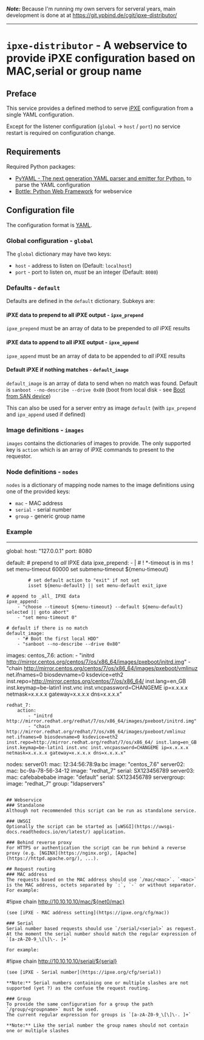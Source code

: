 **_Note:_** Because I'm running my own servers for serveral years, main development is done at at https://git.ypbind.de/cgit/ipxe-distributor/

----

# `ipxe-distributor` - A webservice to provide iPXE configuration based on MAC,serial or group name
## Preface
This service provides a defined method to serve [iPXE](https://ipxe.org/) configuration from a single
YAML configuration.

Except for the listener configuration (`global` -> `host` / `port`) no service restart is required on
configuration change.

## Requirements
Required Python packages:

* [PyYAML - The next generation YAML parser and emitter for Python.](https://github.com/yaml/pyyaml) to parse the YAML configuration
* [Bottle: Python Web Framework](https://bottlepy.org) for webservice

## Configuration file
The configuration format is [YAML](https://yaml.org/).

### Global configuration - `global`
The `global` dictionary may have two keys:

* `host` - address to listen on (Default: `localhost`)
* `port` - port to listen on, *must* be an integer (Default: `8080`)

### Defaults - `default`
Defaults are defined in the `default` dictionary. Subkeys are:

#### iPXE data to prepend to all iPXE output - `ipxe_prepend`
`ipxe_prepend` must be an array of data to be prepended to *all* iPXE results

#### iPXE data to append to all iPXE output - `ipxe_append`
`ipxe_append` must be an array of data to be appended to *all* iPXE results

#### Default iPXE if nothing matches - `default_image`
`default_image` is an array of data to send when no match was found.
Default is `sanboot --no-describe --drive 0x80` (boot from local disk - see [Boot from SAN device](https://ipxe.org/cmd/sanboot))

This can also be used for a server entry as image `default` (with `ipx_prepend` and `ipx_append` used if defined)

### Image definitions - `images`
`images` contains the dictionaries of images to provide. The only supported key is `action` which is an array of iPXE commands to present
to the requestor.

### Node definitions - `nodes`
`nodes` is a dictionary of mapping node names to the image definitions using one of the provided keys:

* `mac` - MAC address
* `serial` - serial number
* `group` - generic group name

### Example
---
global:
    host: "127.0.0.1"
    port: 8080

default:
    # prepend to _all_ IPXE data
    ipxe_prepend:
        - | 
            # ! *-timeout is in ms !
            set menu-timeout 60000
            set submenu-timeout ${menu-timeout}

            # set default action to "exit" if not set
            isset ${menu-default} || set menu-default exit_ipxe

    # append to _all_ IPXE data
    ipxe_append:
        - "choose --timeout ${menu-timeout} --default ${menu-default} selected || goto abort"
        - "set menu-timeout 0"

    # default if there is no match
    default_image:
        - "# Boot the first local HDD"
        - "sanboot --no-describe --drive 0x80"

images:
    centos_7.6:
        action:
            - "initrd http://mirror.centos.org/centos/7/os/x86_64/images/pxeboot/initrd.img"
            - "chain http://mirror.centos.org/centos/7/os/x86_64/images/pxeboot/vmlinuz net.ifnames=0 biosdevname=0 ksdevice=eth2 inst.repo=http://mirror.centos.org/centos/7/os/x86_64/ inst.lang=en_GB inst.keymap=be-latin1 inst.vnc inst.vncpassword=CHANGEME ip=x.x.x.x netmask=x.x.x.x gateway=x.x.x.x dns=x.x.x.x"

    redhat_7:
        action:
            - "initrd http://mirror.redhat.org/redhat/7/os/x86_64/images/pxeboot/initrd.img"
            - "chain http://mirror.redhat.org/redhat/7/os/x86_64/images/pxeboot/vmlinuz net.ifnames=0 biosdevname=0 ksdevice=eth2 inst.repo=http://mirror.redhat.org/redhat/7/os/x86_64/ inst.lang=en_GB inst.keymap=be-latin1 inst.vnc inst.vncpassword=CHANGEME ip=x.x.x.x netmask=x.x.x.x gateway=x.x.x.x dns=x.x.x.x"

nodes:
    server01:
        mac: 12:34:56:78:9a:bc
        image: "centos_7.6"
    server02:
        mac: bc-9a-78-56-34-12
        image: "redhat_7"
        serial: SX123456789
    server03:
        mac: cafebabebabe
        image: "default"
        serial: SX123456789
    servergroup:
        image: "redhat_7"
        group: "ldapservers"
```

## Webservice
### Standalone
Although not recommended this script can be run as standalone service.

### UWSGI
Optionally the script can be started as [uWSGI](https://uwsgi-docs.readthedocs.io/en/latest/) application.

### Behind reverse proxy
For HTTPS or authentication the script can be run behind a reverse proxy (e.g. [NGINX](https://nginx.org), [Apache](https://httpd.apache.org/), ...).

## Request routing
### MAC address
The requests based on the MAC address should use `/mac/<mac>`. `<mac>` is the MAC address, octets separated by `:`, `-` or without separator.
For example:

```
#!ipxe
chain http://10.10.10.10/mac/${net0/mac}
```
(see [iPXE - MAC address setting](https://ipxe.org/cfg/mac))

### Serial
Serial number based requests should use `/serial/<serial>` as request.
At the moment the serial number should match the regular expression of `[a-zA-Z0-9_\[\]\-. ]+`

For example:

```
#!ipxe
chain http://10.10.10.10/serial/${serial}
```
(see [iPXE - Serial number](https://ipxe.org/cfg/serial))

**Note:** Serial numbers containing one or multiple slashes are not supported (yet ?) as the confuse the request routing.

### Group
To provide the same configuration for a group the path `/group/<groupname>` must be used.
The current regular expression for groups is `[a-zA-Z0-9_\[\]\-. ]+`

**Note:** Like the serial number the group names should not contain one or multiple slashes

